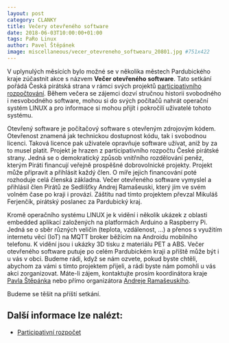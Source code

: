 ```yaml
---
layout: post
category: CLANKY
title: Večery otevřeného software
date: 2018-06-03T10:00:00+01:00
tags: PaRo Linux
author: Pavel Štěpánek
image: miscellaneous/vecer_otevreneho_softwearu_20801.jpg #751x422
---
```


V uplynulých měsících bylo možné se v několika městech Pardubického kraje
zúčastnit akce s názvem **Večer otevřeného software**. Tato setkání pořádá Česká
pirátská strana v rámci svých projektů [participativního rozpočtování][1]. Během
večera se zájemci dozví stručnou historii svobodného i nesvobodného software,
mohou si do svých počítačů nahrát operační systém LINUX a pro informace si mohou
přijít i pokročilí uživatelé tohoto systému.

Otevřený software je počítačový software s otevřeným zdrojovým kódem. Otevřenost
znamená jak technickou dostupnost kódu, tak i svobodnou licenci. Taková licence
pak uživatele opravňuje software užívat, aniž by za to musel platit. Projekt je
hrazen z participativního rozpočtu České pirátské strany. Jedná se o
demokratický způsob vnitřního rozdělování peněz, kterým Piráti financují veřejně
prospěšné dobrovolnické projekty. Projekt může připravit a přihlásit každý člen.
O míře jejich financování poté rozhoduje celá členská základna. Večer otevřeného
software vymyslel a přihlásil člen Pirátů ze Sedlíšťky Andrej Ramašeuski, který
jím ve svém volném čase po kraji i provází. Záštitu nad tímto projektem převzal
Mikuláš Ferjenčík, pirátský poslanec za Pardubický kraj.

Kromě operačního systému LINUX je k vidění i několik ukázek z oblasti embedded
aplikací založených na platformách Arduino a Raspberry Pi. Jedná se o sběr
různých veličin (teplota, vzdálenost, …) a přenos s využitím internetu věcí
(IoT) na MQTT broker běžícím na Androidu mobilního telefonu. K vidění jsou i
ukázky 3D tisku z materiálu PET a ABS. Večer otevřeného software putuje po celém
Pardubickém kraji a příště může být i u vás v obci. Budeme rádi, když se nám
ozvete, pokud byste chtěli, abychom za vámi s tímto projektem přijeli, a rádi
byste nám pomohli u vás akci zorganizovat. Máte-li zájem, kontaktujte prosím
koordinátora kraje [Pavla Štěpánka](mailto:pavel.stepanek@pirati.cz) nebo
přímo organizátora [Andreje Ramašeuskiho](mailto:andrej.ramaseuski@pirati.cz).

Budeme se těšit na příští setkání.


## Další informace lze nalézt:

* [Participativní rozpočet][1]

[1]: https://wiki.pirati.cz/fo/rozpocty/participativni/start
